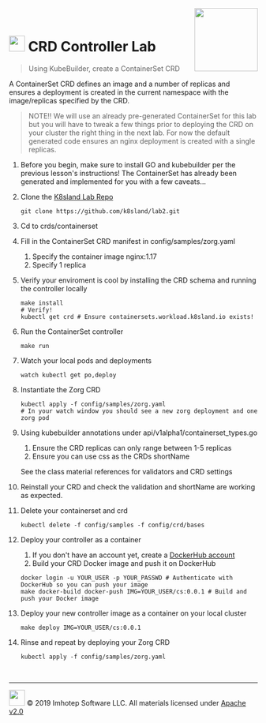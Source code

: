 <img src="../../assets/k8sland.png" align="right" width="128" height="auto"/>

<br/>

# <img src="../../assets/lab.png" width="32" height="auto"/> CRD Controller Lab

> Using KubeBuilder, create a ContainerSet CRD

A ContainerSet CRD defines an image and a number of replicas and ensures a
deployment is created in the current namespace with the image/replicas specified
by the CRD.

> NOTE!! We will use an already pre-generated ContainerSet for this lab but you will
> have to tweak a few things prior to deploying the CRD on your cluster
> the right thing in the next lab. For now the default generated code ensures
> an nginx deployment is created with a single replicas.

1. Before you begin, make sure to install GO and kubebuilder per the previous lesson's instructions!
   The ContainerSet has already been generated and implemented for you with a few caveats...

2. Clone the [K8sland Lab Repo](https://github.com/k8sland/lab2)

    ```shell
    git clone https://github.com/k8sland/lab2.git
    ```

3. Cd to crds/containerset

4. Fill in the ContainerSet CRD manifest in config/samples/zorg.yaml
   1. Specify the container image nginx:1.17
   2. Specify 1 replica

5. Verify your enviroment is cool by installing the CRD schema and running the controller locally

    ```shell
    make install
    # Verify!
    kubectl get crd # Ensure containersets.workload.k8sland.io exists!
    ```

6. Run the ContainerSet controller

    ```shell
    make run
    ```

7. Watch your local pods and deployments

    ```shell
    watch kubectl get po,deploy
    ```

8. Instantiate the Zorg CRD

   ```shell
   kubectl apply -f config/samples/zorg.yaml
   # In your watch window you should see a new zorg deployment and one zorg pod
   ```

9. Using kubebuilder annotations under api/v1alpha1/containerset_types.go
   1. Ensure the CRD replicas can only range between 1-5 replicas
   2. Ensure you can use css as the CRDs shortName

   See the class material references for validators and CRD settings

10. Reinstall your CRD and check the validation and shortName are working as expected.

11. Delete your containerset and crd

    ```shell
    kubectl delete -f config/samples -f config/crd/bases
    ```

12. Deploy your controller as a container
    1. If you don't have an account yet, create a [DockerHub account](https://hub.docker.com/)
    2. Build your CRD Docker image and push it on DockerHub

    ```shell
    docker login -u YOUR_USER -p YOUR_PASSWD # Authenticate with DockerHub so you can push your image
    make docker-build docker-push IMG=YOUR_USER/cs:0.0.1 # Build and push your Docker image
    ```

13. Deploy your new controller image as a container on your local cluster

    ```shell
    make deploy IMG=YOUR_USER/cs:0.0.1
    ```

14. Rinse and repeat by deploying your Zorg CRD

    ```shell
    kubectl apply -f config/samples/zorg.yaml
    ```

<br/>

---
<img src="../../assets/imhotep_logo.png" width="32" height="auto"/> © 2019 Imhotep Software LLC.
All materials licensed under [Apache v2.0](http://www.apache.org/licenses/LICENSE-2.0)